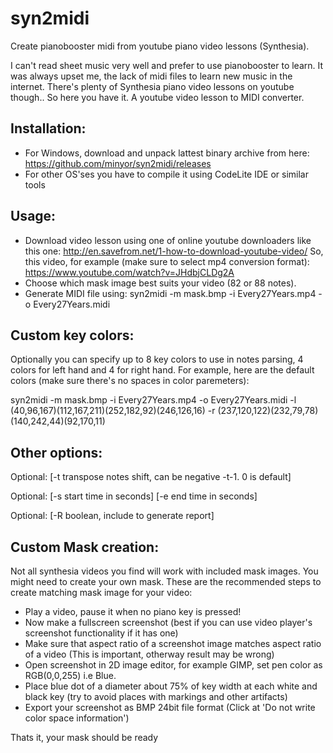 # syn2midi
Create pianobooster midi from youtube piano video lessons (Synthesia).

I can't read sheet music very well and prefer to use pianobooster to learn.
It was always upset me, the lack of midi files to learn new music in the internet.
There's plenty of Synthesia piano video lessons on youtube though..
So here you have it. A youtube video lesson to MIDI converter.

## Installation:
- For Windows, download and unpack lattest binary archive from here:
https://github.com/minyor/syn2midi/releases
- For other OS'ses you have to compile it using CodeLite IDE or similar tools

## Usage:
- Download video lesson using one of online youtube downloaders like this one:
http://en.savefrom.net/1-how-to-download-youtube-video/
So, this video, for example (make sure to select mp4 conversion format):
https://www.youtube.com/watch?v=JHdbjCLDg2A
- Choose which mask image best suits your video (82 or 88 notes).
- Generate MIDI file using:
	syn2midi -m mask.bmp -i Every27Years.mp4 -o Every27Years.midi

## Custom key colors:
Optionally you can specify up to 8 key colors to use in notes parsing, 4 colors for left hand and 4 for right hand.
For example, here are the default colors (make sure there's no spaces in color paremeters):

syn2midi -m mask.bmp -i Every27Years.mp4 -o Every27Years.midi -l (40,96,167)(112,167,211)(252,182,92)(246,126,16) -r (237,120,122)(232,79,78)(140,242,44)(92,170,11)

## Other options:
Optional: [-t transpose notes shift, can be negative -t-1. 0 is default]

Optional: [-s start time in seconds] [-e end time in seconds]

Optional: [-R boolean, include to generate report]

## Custom Mask creation:
Not all synthesia videos you find will work with included mask images. You might need to create your own mask.
These are the recommended steps to create matching mask image for your video:
- Play a video, pause it when no piano key is pressed!
- Now make a fullscreen screenshot (best if you can use video player's screenshot functionality if it has one)
- Make sure that aspect ratio of a screenshot image matches aspect ratio of a video (This is important, otherway result may be wrong)
- Open screenshot in 2D image editor, for example GIMP, set pen color as RGB(0,0,255) i.e Blue.
- Place blue dot of a diameter about 75% of key width at each white and black key (try to avoid places with markings and other artifacts)
- Export your screenshot as BMP 24bit file format (Click at 'Do not write color space information')

Thats it, your mask should be ready
